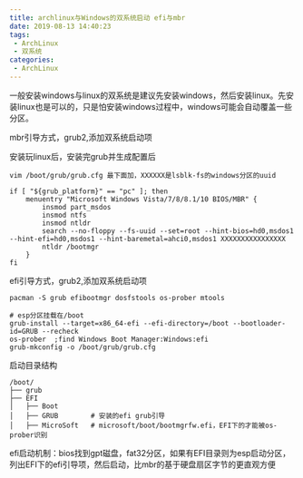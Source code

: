 ```yaml
---
title: archlinux与Windows的双系统启动 efi与mbr
date: 2019-08-13 14:40:23
tags:
 - ArchLinux
 - 双系统
categories:
 - ArchLinux
---
```


一般安装windows与linux的双系统是建议先安装windows，然后安装linux。先安装linux也是可以的，只是怕安装windows过程中，windows可能会自动覆盖一些分区。

mbr引导方式，grub2,添加双系统启动项

安装玩linux后，安装完grub并生成配置后
```
vim /boot/grub/grub.cfg 最下面加，XXXXXX是lsblk-fs的windows分区的uuid

if [ "${grub_platform}" == "pc" ]; then
	menuentry "Microsoft Windows Vista/7/8/8.1/10 BIOS/MBR" {
		insmod part_msdos
		insmod ntfs
		insmod ntldr     
		search --no-floppy --fs-uuid --set=root --hint-bios=hd0,msdos1 --hint-efi=hd0,msdos1 --hint-baremetal=ahci0,msdos1 XXXXXXXXXXXXXXXX
		ntldr /bootmgr
	}
fi
```

efi引导方式，grub2,添加双系统启动项

```
pacman -S grub efibootmgr dosfstools os-prober mtools

# esp分区挂载在/boot
grub-install --target=x86_64-efi --efi-directory=/boot --bootloader-id=GRUB --recheck
os-prober  ;find Windows Boot Manager:Windows:efi
grub-mkconfig -o /boot/grub/grub.cfg
```

启动目录结构
```
/boot/
├── grub
├── EFI
│   ├── Boot
│   ├── GRUB        # 安装的efi grub引导
│   ├── MicroSoft   # microsoft/boot/bootmgrfw.efi，EFI下的才能被os-prober识别
```

efi启动机制：bios找到gpt磁盘，fat32分区，如果有EFI目录则为esp启动分区，列出EFI下的efi引导项，然后启动，比mbr的基于硬盘扇区字节的更直观方便